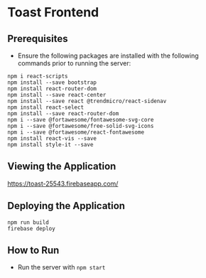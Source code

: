 # Toast Frontend
## Prerequisites
* Ensure the following packages are installed with the following commands prior to running the server:
```
npm i react-scripts
npm install --save bootstrap
npm install react-router-dom
npm install --save react-center
npm install --save react @trendmicro/react-sidenav
npm install react-select
npm install --save react-router-dom
npm i --save @fortawesome/fontawesome-svg-core
npm i --save @fortawesome/free-solid-svg-icons
npm i --save @fortawesome/react-fontawesome
npm install react-vis --save
npm install style-it --save
```
## Viewing the Application
https://toast-25543.firebaseapp.com/

## Deploying the Application
```
npm run build
firebase deploy 
```

## How to Run
* Run the server with `npm start`
